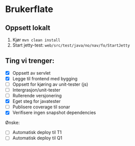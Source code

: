# Brukerflate

## Oppsett lokalt

1. Kjør `mvn clean install`
2. Start jetty-test: `web/src/test/java/no/nav/fo/StartJetty`

## Ting vi trenger:

- [x] Oppsett av servlet
- [x] Legge til frontend med bygging
- [ ] Oppsett for kjøring av unit-tester (js)
- [ ] Intergrasjon/unit-tester
- [ ] Rullerende versjonering
- [x] Eget steg for javatester
- [ ] Publisere coverage til sonar
- [x] Verifisere ingen snapshot dependencies

Ønske:
- [ ] Automatisk deploy til T1
- [ ] Automatisk deploy til Q1
